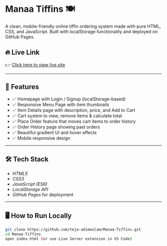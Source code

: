 # Manaa Tiffins 🍽

A clean, mobile-friendly online tiffin ordering system made with pure HTML, CSS, and JavaScript. Built with localStorage functionality and deployed on GitHub Pages.

## 🔥 Live Link
👉 [Click here to view live site](https://teja-adimoolam.github.io/Manaa-Tiffins/)

---

## 📌 Features

- ✅ Homepage with Login / Signup (localStorage-based)
- ✅ Responsive Menu Page with item thumbnails
- ✅ Item Details page with description, price, and Add to Cart
- ✅ Cart system to view, remove items & calculate total
- ✅ Place Order feature that moves cart items to order history
- ✅ Order History page showing past orders
- ✅ Beautiful gradient UI and hover effects
- ✅ Mobile responsive design

---

## 🛠 Tech Stack

- *HTML5*
- *CSS3*
- *JavaScript (ES6)*
- *LocalStorage API*
- *GitHub Pages* for deployment

---

## 🖥 How to Run Locally

```bash
git clone https://github.com/teja-adimoolam/Manaa-Tiffins.git
cd Manaa-Tiffins
open index.html (or use Live Server extension in VS Code)
